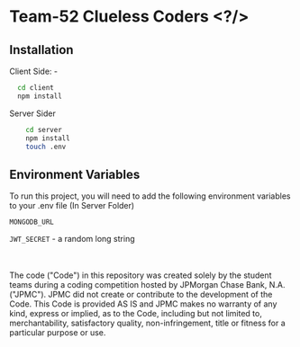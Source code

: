 # Team-52 Clueless Coders <?/>


## Installation

Client Side: -
```bash
  cd client
  npm install
```

Server Sider
```bash
    cd server
    npm install
    touch .env
```



## Environment Variables

To run this project, you will need to add the following environment variables to your .env file (In Server Folder)

`MONGODB_URL` 

`JWT_SECRET` - a random long string 

 <br /> <br /> The code ("Code") in this repository was created solely by the student teams during a coding competition hosted by JPMorgan Chase Bank, N.A. ("JPMC"). JPMC did not create or contribute to the development of the Code. This Code is provided AS IS and JPMC makes no warranty of any kind, express or implied, as to the Code, including but not limited to, merchantability, satisfactory quality, non-infringement, title or fitness for a particular purpose or use.